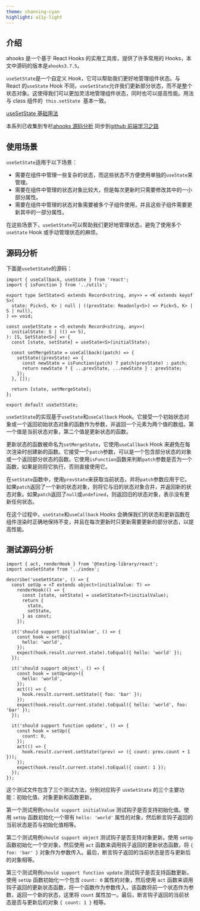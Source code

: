 ```yaml
---
theme: channing-cyan
highlight: a11y-light
---
```


## 介绍

ahooks 是一个基于 React Hooks 的实用工具库，提供了许多常用的 Hooks，本文中源码的版本是`ahooks3.7.5`。

`useSetState`是一个自定义 Hook，它可以帮助我们更好地管理组件状态。与 React 的`useState` Hook 不同，`useSetState`允许我们更新部分状态，而不是整个状态对象。这使得我们可以更加灵活地管理组件状态，同时也可以提高性能。用法与 class 组件的  `this.setState`  基本一致。

[useSetState 基础用法](https://ahooks.js.org/zh-CN/hooks/use-set-state#%E5%9F%BA%E7%A1%80%E7%94%A8%E6%B3%95)

本系列已收集到专栏[ahooks 源码分析](https://juejin.cn/column/7208359523382231101) 同步到[github 前端学习之路](https://github.com/KangXinzhi/front-end-study)

## 使用场景

`useSetState`适用于以下场景：

- 需要在组件中管理一些复杂的状态，而这些状态不方便使用单独的`useState`来管理。
- 需要在组件中管理的状态对象比较大，但是每次更新时只需要修改其中的一小部分属性。
- 需要在组件中管理的状态对象需要被多个子组件使用，并且这些子组件需要更新其中的一部分属性。

在这些场景下，`useSetState`可以帮助我们更好地管理状态，避免了使用多个`useState` Hook 或手动管理状态的麻烦。

## 源码分析

下面是`useSetState`的源码：

```
import { useCallback, useState } from 'react';
import { isFunction } from '../utils';

export type SetState<S extends Record<string, any>> = <K extends keyof S>(
  state: Pick<S, K> | null | ((prevState: Readonly<S>) => Pick<S, K> | S | null),
) => void;

const useSetState = <S extends Record<string, any>>(
  initialState: S | (() => S),
): [S, SetState<S>] => {
  const [state, setState] = useState<S>(initialState);

  const setMergeState = useCallback((patch) => {
    setState((prevState) => {
      const newState = isFunction(patch) ? patch(prevState) : patch;
      return newState ? { ...prevState, ...newState } : prevState;
    });
  }, []);

  return [state, setMergeState];
};

export default useSetState;
```

`useSetState`的实现基于`useState`和`useCallback` Hook。它接受一个初始状态对象或一个返回初始状态对象的函数作为参数，并返回一个元素为两个值的数组。第一个值是当前状态对象，第二个值是更新状态的函数。

更新状态的函数被命名为`setMergeState`，它使用`useCallback` Hook 来避免在每次渲染时创建新的函数。它接受一个`patch`参数，可以是一个包含部分状态的对象或一个返回部分状态的函数。它使用`isFunction`函数来判断`patch`参数是否为一个函数，如果是则将它执行，否则直接使用它。

在`setState`函数中，使用`prevState`来获取当前状态，并将`patch`参数应用于它。如果`patch`返回了一个新的状态对象，则将它与旧的状态对象合并，并返回新的状态对象。如果`patch`返回了`null`或`undefined`，则返回旧的状态对象，表示没有更新任何状态。

在这个过程中，`useState`和`useCallback` Hooks 会确保我们的状态和更新函数在组件渲染时正确地保持不变，并且在每次更新时只更新需要更新的部分状态，以提高性能。

## 测试源码分析

```
import { act, renderHook } from '@testing-library/react';
import useSetState from '../index';

describe('useSetState', () => {
  const setUp = <T extends object>(initialValue: T) =>
    renderHook(() => {
      const [state, setState] = useSetState<T>(initialValue);
      return {
        state,
        setState,
      } as const;
    });

  it('should support initialValue', () => {
    const hook = setUp({
      hello: 'world',
    });
    expect(hook.result.current.state).toEqual({ hello: 'world' });
  });

  it('should support object', () => {
    const hook = setUp<any>({
      hello: 'world',
    });
    act(() => {
      hook.result.current.setState({ foo: 'bar' });
    });
    expect(hook.result.current.state).toEqual({ hello: 'world', foo: 'bar' });
  });

  it('should support function update', () => {
    const hook = setUp({
      count: 0,
    });
    act(() => {
      hook.result.current.setState((prev) => ({ count: prev.count + 1 }));
    });
    expect(hook.result.current.state).toEqual({ count: 1 });
  });
});

```

这个测试文件包含了三个测试方法，分别对应钩子 `useSetState` 的三个主要功能：初始化值、对象更新和函数更新。

第一个测试用例`should support initialValue` 测试钩子是否支持初始化值。使用 `setUp` 函数初始化一个带有 `hello: 'world'` 属性的对象，然后断言钩子返回的当前状态是否与初始化值相等。

第二个测试用例`should support object` 测试钩子是否支持对象更新。使用 `setUp` 函数初始化一个空对象，然后使用 `act` 函数来调用钩子返回的更新状态函数，将 `{ foo: 'bar' }` 对象作为参数传入。最后，断言钩子返回的当前状态是否与更新后的对象相等。

第三个测试用例`should support function update` 测试钩子是否支持函数更新。使用 `setUp` 函数初始化一个包含 `count: 0` 属性的对象，然后使用 `act` 函数来调用钩子返回的更新状态函数，将一个函数作为参数传入，该函数将前一个状态作为参数，返回一个新的状态，这里将 `count` 属性加一。最后，断言钩子返回的当前状态是否与更新后的对象 `{ count: 1 }` 相等。
